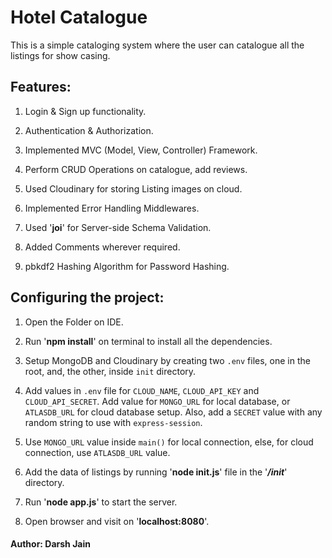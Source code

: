 # Hotel Catalogue

This is a simple cataloging system where the user can catalogue all the listings for show casing.

## Features: 
1. Login & Sign up functionality.

2. Authentication & Authorization.

3. Implemented MVC (Model, View, Controller) Framework.

4. Perform CRUD Operations on catalogue, add reviews.

5. Used Cloudinary for storing Listing images on cloud.

6. Implemented Error Handling Middlewares.

7. Used '__joi__' for Server-side Schema Validation.

8. Added Comments wherever required.

9. pbkdf2 Hashing Algorithm for Password Hashing.

## Configuring the project:
1. Open the Folder on IDE.

2. Run '__npm install__' on terminal to install all the dependencies.

3. Setup MongoDB and Cloudinary by creating two `.env` files, one in the root, and, the other, inside `init` directory.

4. Add values in `.env` file for `CLOUD_NAME`, `CLOUD_API_KEY` and `CLOUD_API_SECRET`. Add value for `MONGO_URL` for local database, or `ATLASDB_URL` for cloud database setup. Also, add a `SECRET` value with any random string to use with `express-session`.

5. Use `MONGO_URL` value inside `main()` for local connection, else, for cloud connection, use `ATLASDB_URL` value.

6. Add the data of listings by running '__node init.js__' file in the '*__/init__*' directory.

7. Run '__node app.js__' to start the server.

8. Open browser and visit on '__localhost:8080__'.

#### Author: Darsh Jain